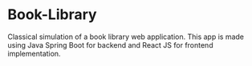 # Book-Library
Classical simulation of a book library web application. This app is made using Java Spring Boot for backend and React JS for frontend implementation.
